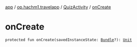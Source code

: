 [app](../../index.md) / [op.hachm1.travelapp](../index.md) / [QuizActivity](index.md) / [onCreate](./on-create.md)

# onCreate

`protected fun onCreate(savedInstanceState: `[`Bundle`](https://developer.android.com/reference/android/os/Bundle.html)`?): `[`Unit`](https://kotlinlang.org/api/latest/jvm/stdlib/kotlin/-unit/index.html)